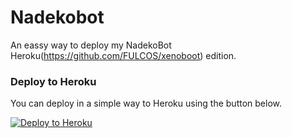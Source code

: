 # Nadekobot
An eassy way to deploy my NadekoBot Heroku(https://github.com/FULCOS/xenoboot) edition.

### Deploy to Heroku

You can deploy in a simple way to Heroku using the button below.

[![Deploy to Heroku](https://www.herokucdn.com/deploy/button.png)](https://dashboard.heroku.com/new-app?template=https://github.com/FULCOS/xenoboot)
